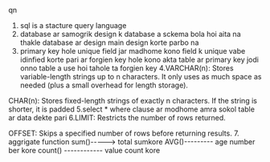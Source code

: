 qn
1. sql is a stacture query language 
2. database ar samogrik design k database a sckema bola hoi aita na thakle database ar design main design korte parbo na
3. primary key hole unique field jar madhome kono field k unique vabe idinfied  korte pari ar forgien key hole kono akta table ar primary key jodi onno table a use hoi tahole ta forgien key
4.VARCHAR(n): Stores variable-length strings up to n characters. It only uses as much space as needed (plus a small overhead for length storage).

CHAR(n): Stores fixed-length strings of exactly n characters. If the string is shorter, it is padded
5.select * where clause ar modhome amra sokol table ar data dekte pari
6.LIMIT: Restricts the number of rows returned.

OFFSET: Skips a specified number of rows before returning results.
7. aggrigate function sum()-----> total sumkore
AVG()--------- age number ber kore 
count() ------------ value count kore













 
